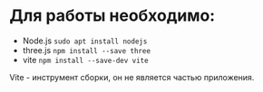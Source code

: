 # Для работы необходимо:

- Node.js ```sudo apt install nodejs```
- three.js ```npm install --save three```
- vite ```npm install --save-dev vite```

Vite - инструмент сборки, он не является частью приложения.

